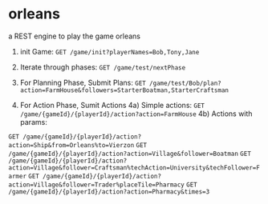 # orleans

a REST engine to play the game orleans

1) init Game:
`GET /game/init?playerNames=Bob,Tony,Jane`

2) Iterate through phases:
`GET /game/test/nextPhase`

3) For Planning Phase, Submit Plans:
`GET /game/test/Bob/plan?action=FarmHouse&followers=StarterBoatman,StarterCraftsman`

4) For Action Phase, Sumit Actions
4a) Simple actions: `GET /game/{gameId}/{playerId}/action?action=FarmHouse`
4b) Actions with params:

`GET /game/{gameId}/{playerId}/action?action=Ship&from=Orleans%to=Vierzon`
`GET /game/{gameId}/{playerId}/action?action=Village&follower=Boatman`
`GET /game/{gameId}/{playerId}/action?action=Village&follower=Craftsman%techAction=University&techFollower=Farmer`
`GET /game/{gameId}/{playerId}/action?action=Village&follower=Trader%placeTile=Pharmacy`
`GET /game/{gameId}/{playerId}/action?action=Pharmacy&times=3`